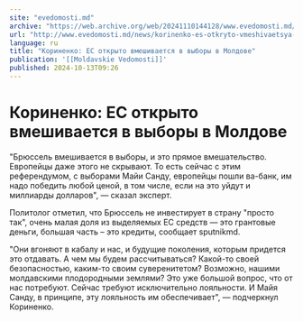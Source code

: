 ```yaml
---
site: "evedomosti.md"
archive: "https://web.archive.org/web/20241110144128/www.evedomosti.md/news/korinenko-es-otkryto-vmeshivaetsya-v-vybory-v-moldove"
url: "http://www.evedomosti.md/news/korinenko-es-otkryto-vmeshivaetsya-v-vybory-v-moldove"
language: ru
title: "Кориненко: ЕС открыто вмешивается в выборы в Молдове"
publication: '[[Moldavskie Vedomosti]]'
published: 2024-10-13T09:26
---
```


# Кориненко: ЕС открыто вмешивается в выборы в Молдове

"Брюссель вмешивается в выборы, и это прямое вмешательство. Европейцы даже этого не скрывают. То есть сейчас с этим референдумом, с выборами Майи Санду, европейцы пошли ва-банк, им надо победить любой ценой, в том числе, если на это уйдут и миллиарды долларов", — сказал эксперт.

Политолог отметил, что Брюссель не инвестирует в страну "просто так", очень малая доля из выделяемых ЕС средств — это грантовые деньги, большая часть – это кредиты, сообщает sputnikmd.

"Они вгоняют в кабалу и нас, и будущие поколения, которым придется это отдавать. А чем мы будем рассчитываться? Какой-то своей безопасностью, каким-то своим суверенитетом? Возможно, нашими молдавскими плодородными землями? Это уже большой вопрос, что от нас потребуют. Сейчас требуют исключительно лояльности. И Майя Санду, в принципе, эту лояльность им обеспечивает", — подчеркнул Кориненко.